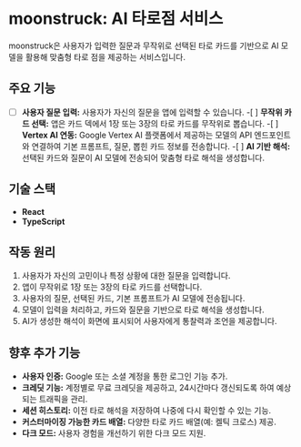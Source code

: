 # moonstruck: AI 타로점 서비스

moonstruck은 사용자가 입력한 질문과 무작위로 선택된 타로 카드를 기반으로 AI 모델을 활용해 맞춤형 타로 점을 제공하는 서비스입니다.

## 주요 기능

-[ ] **사용자 질문 입력:** 사용자가 자신의 질문을 앱에 입력할 수 있습니다. -[ ] **무작위 카드 선택:** 앱은 카드 덱에서 1장 또는 3장의 타로 카드를 무작위로 뽑습니다. -[ ] **Vertex AI 연동:** Google Vertex AI 플랫폼에서 제공하는 모델의 API 엔드포인트와 연결하여 기본 프롬프트, 질문, 뽑힌 카드 정보를 전송합니다. -[ ] **AI 기반 해석:** 선택된 카드와 질문이 AI 모델에 전송되어 맞춤형 타로 해석을 생성합니다.

## 기술 스택

- **React**
- **TypeScript**

## 작동 원리

1. 사용자가 자신의 고민이나 특정 상황에 대한 질문을 입력합니다.
2. 앱이 무작위로 1장 또는 3장의 타로 카드를 선택합니다.
3. 사용자의 질문, 선택된 카드, 기본 프롬프트가 AI 모델에 전송됩니다.
4. 모델이 입력을 처리하고, 카드와 질문을 기반으로 타로 해석을 생성합니다.
5. AI가 생성한 해석이 화면에 표시되어 사용자에게 통찰력과 조언을 제공합니다.

## 향후 추가 기능

- **사용자 인증:** Google 또는 소셜 계정을 통한 로그인 기능 추가.
- **크레딧 기능:** 계정별로 무료 크레딧을 제공하고, 24시간마다 갱신되도록 하여 예상되는 트래픽을 관리.
- **세션 히스토리:** 이전 타로 해석을 저장하여 나중에 다시 확인할 수 있는 기능.
- **커스터마이징 가능한 카드 배열:** 다양한 타로 카드 배열(예: 켈틱 크로스) 제공.
- **다크 모드:** 사용자 경험을 개선하기 위한 다크 모드 지원.
